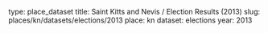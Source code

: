 type: place_dataset
title: Saint Kitts and Nevis / Election Results (2013)
slug: places/kn/datasets/elections/2013
place: kn
dataset: elections
year: 2013
